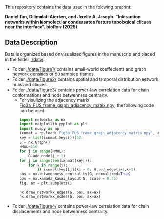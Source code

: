 This repository contains the data used in the folowing preprint:

**Daniel Tan, Dilimulati Aierken, and Jerelle A. Joseph. "Interaction networks within biomolecular condensates feature topological cliques near the interface". bioRxiv (2025)**


## Data Description
Data is organized based on visualized figures in the manuscrip and placed in the folder [./data/](./data/).
  * Folder [./data/Figure1/](./data/Figure1/) contains small-world coeffecients and graph network densities of 50 sampled frames.
  * Folder [./data/Figure2/](./data/Figure2/) contains spatial and temporal distribution network hubs and cliques.
  * Folder [./data/Figure3/](./data/Figure3/) contains power-law correlation data for chain conformations and node betwenness centrality.
    * For visulizing the adjacency matrix [Fig3a_FUS_frame_graph_adjacency_matrix.npy](./data/Figure3/Fig3a_FUS_frame_graph_adjacency_matrix.npy), the following code can be used
      ```py
      import networkx as nx
      import matplotlib.pyplot as plt
      import numpy as np
      ixnmat = np.load('Fig3a_FUS_frame_graph_adjacency_matrix.npy', allow_pickle=True).item()
      key = list(ixnmat.keys())[32]
      G = nx.Graph()
      NMOL=216
      for j in range(NMOL):
          G.add_node(j + 1)
      for j in range(len(ixnmat[key])):
          for k in range(j):
              if ixnmat[key][j][k] > 0: G.add_edge(j+1,k+1)
      cbs = nx.betweenness_centrality(G, normalized=True)
      pos = nx.kamada_kawai_layout(G, scale = 0.75)
      fig, ax = plt.subplots()

      nx.draw_networkx_edges(G, pos, ax=ax)
      nx.draw_networkx_nodes(G, pos, ax=ax)
      ```
  * Folder [./data/Figure4/](./data/Figure4/) contains power-law correlation data for chain displacements and node betwenness centrality.
    
